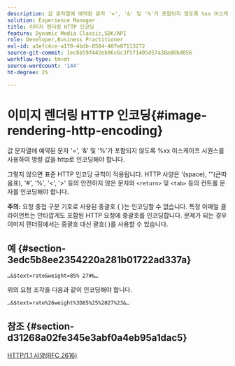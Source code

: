 ```yaml
---
description: 값 문자열에 예약된 문자 '=', '&' 및 '%'가 포함되지 않도록 %xx 이스케이프 시퀀스를 사용하여 명령 값을 http로 인코딩해야 합니다.
solution: Experience Manager
title: 이미지 렌더링 HTTP 인코딩
feature: Dynamic Media Classic,SDK/API
role: Developer,Business Practitioner
exl-id: a1efc4ce-a170-4bdb-8584-407e07113272
source-git-commit: 1ec8b59f442eb96c6c3f5f1405d57a38a86bd056
workflow-type: tm+mt
source-wordcount: '144'
ht-degree: 2%

---
```


# 이미지 렌더링 HTTP 인코딩{#image-rendering-http-encoding}

값 문자열에 예약된 문자 &#39;=&#39;, &#39;&amp;&#39; 및 &#39;%&#39;가 포함되지 않도록 %xx 이스케이프 시퀀스를 사용하여 명령 값을 http로 인코딩해야 합니다.

그렇지 않으면 표준 HTTP 인코딩 규칙이 적용됩니다. HTTP 사양은 &#39;(space), &#39;&quot;(큰따옴표), &#39;#&#39;, &#39;%&#39;, &#39;&lt;&#39;, &#39;>&#39; 등의 안전하지 않은 문자와 `<return>` 및 `<tab>` 등의 컨트롤 문자를 인코딩해야 합니다.

**주의:** 요청 중첩 구분 기호로 사용된 중괄호 { }는 인코딩할 수 없습니다. 특정 이메일 클라이언트는 안타깝게도 포함된 HTTP 요청에 중괄호를 인코딩합니다. 문제가 되는 경우 이미지 렌더링에서는 중괄호 대신 괄호( )를 사용할 수 있습니다.

## 예 {#section-3edc5b8ee2354220a281b01722ad337a}

`…&$text=rate&weight=85% 27#&…`

위의 요청 조각을 다음과 같이 인코딩해야 합니다.

`…&$text=rate%26weight%3D85%25%2027%23&…`

## 참조 {#section-d31268a02fe345e3abf0a4eb95a1dac5}

[HTTP/1.1 사양(RFC 2616)](https://www.w3.org/Protocols/rfc2616/rfc2616.html)
